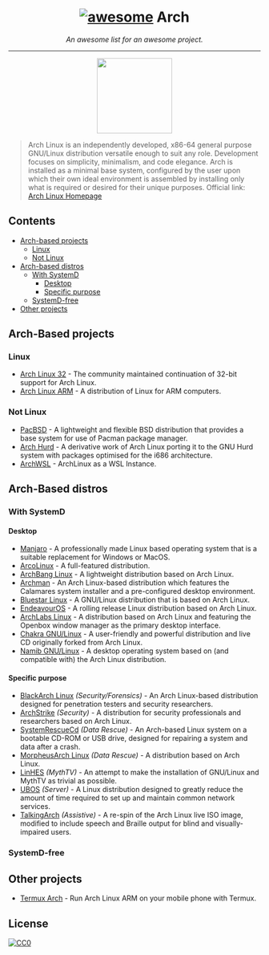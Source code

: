 
<h1 align="center"> <a href="http://awesome.re"><img src="https://cdn.rawgit.com/sindresorhus/awesome/d7305f38d29fed78fa85652e3a63e154dd8e8829/media/badge.svg" alt="awesome"></a> Arch </h1>
<p align="center"><i>An awesome list for an awesome project.</i></p>

___

<p align="center">
  <img height="150" src="https://www.archlinux.org/static/logos/archlinux-logo-dark-90dpi.ebdee92a15b3.png">
</p>

> Arch Linux is an independently developed, x86-64 general purpose GNU/Linux distribution versatile enough to suit any role. Development focuses on simplicity, minimalism, and code elegance. Arch is installed as a minimal base system, configured by the user upon which their own ideal environment is assembled by installing only what is required or desired for their unique purposes. Official link: [Arch Linux Homepage](https://www.archlinux.org/)

## Contents

* [Arch-based projects](#arch-based-projects)
  * [Linux](#linux)
  * [Not Linux](#not-linux)
* [Arch-based distros](#arch-based-distros)
  * [With SystemD](#with-systemd)
    * [Desktop](#desktop)
    * [Specific purpose](#specific-purpose)
  * [SystemD-free](#systemd-free)
* [Other projects](#other-projects)

## Arch-Based projects
### Linux
- [Arch Linux 32](https://www.archlinux32.org/) - The community maintained continuation of 32-bit support for Arch Linux.
- [Arch Linux ARM](https://archlinuxarm.org/) - A distribution of Linux for ARM computers.

### Not Linux
- [PacBSD](https://pacbsd.org/) - A lightweight and flexible BSD distribution that provides a base system for use of Pacman package manager.
- [Arch Hurd](https://archhurd.org/) - A derivative work of Arch Linux porting it to the GNU Hurd system with packages optimised for the i686 architecture.
- [ArchWSL](https://git.io/archwsl) - ArchLinux as a WSL Instance.

## Arch-Based distros
### With SystemD
#### Desktop
- [Manjaro](https://manjaro.org/) - A professionally made Linux based operating system that is a suitable replacement for Windows or MacOS.
- [ArcoLinux](https://arcolinux.com/) - A full-featured distribution.
- [ArchBang Linux](http://archbang.org/) - A lightweight distribution based on Arch Linux.
- [Archman](http://archman.org/) - An Arch Linux-based distribution which features the Calamares system installer and a pre-configured desktop environment.
- [Bluestar Linux](https://sourceforge.net/projects/bluestarlinux/) - A GNU/Linux distribution that is based on Arch Linux.
- [EndeavourOS](https://endeavouros.com/) - A rolling release Linux distribution based on Arch Linux.
- [ArchLabs Linux](https://archlabslinux.com/) - A distribution based on Arch Linux and featuring the Openbox window manager as the primary desktop interface.
- [Chakra GNU/Linux](https://www.chakralinux.org/) - A user-friendly and powerful distribution and live CD originally forked from Arch Linux.
- [Namib GNU/Linux](https://www.namiblinux.org/) - A desktop operating system based on (and compatible with) the Arch Linux distribution.

#### Specific purpose
- [BlackArch Linux](https://blackarch.org/) _(Security/Forensics)_ - An Arch Linux-based distribution designed for penetration testers and security researchers.
- [ArchStrike](https://archstrike.org/) _(Security)_ - A distribution for security professionals and researchers based on Arch Linux.
- [SystemRescueCd](http://www.system-rescue-cd.org/) _(Data Rescue)_ - An Arch-based Linux system on a bootable CD-ROM or USB drive, designed for repairing a system and data after a crash.
- [MorpheusArch Linux](http://morpheusarchlinux.com/) _(Data Rescue)_ - A distribution based on Arch Linux. 
- [LinHES](http://www.linhes.org/) _(MythTV)_ - An attempt to make the installation of GNU/Linux and MythTV as trivial as possible.
- [UBOS](https://ubos.net/) _(Server)_ - A Linux distribution designed to greatly reduce the amount of time required to set up and maintain common network services.
- [TalkingArch](https://talkingarch.tk/) _(Assistive)_ - A re-spin of the Arch Linux live ISO image, modified to include speech and Braille output for blind and visually-impaired users.

### SystemD-free

## Other projects
- [Termux Arch](https://termuxarch.github.io/TermuxArch/) - Run Arch Linux ARM on your mobile phone with Termux.

## License

[![CC0](https://licensebuttons.net/p/zero/1.0/88x31.png)](https://creativecommons.org/publicdomain/zero/1.0/)
